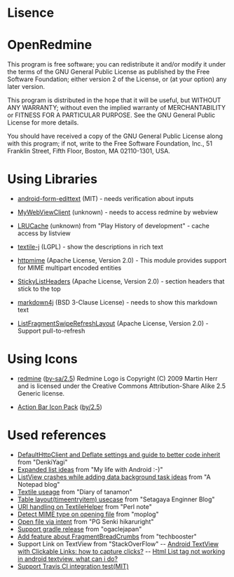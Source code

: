 Lisence
===========


OpenRedmine
===========
This program is free software; you can redistribute it and/or
modify it under the terms of the GNU General Public License
as published by the Free Software Foundation; either version 2
of the License, or (at your option) any later version.

This program is distributed in the hope that it will be useful,
but WITHOUT ANY WARRANTY; without even the implied warranty of
MERCHANTABILITY or FITNESS FOR A PARTICULAR PURPOSE.  See the
GNU General Public License for more details.

You should have received a copy of the GNU General Public License
along with this program; if not, write to the Free Software
Foundation, Inc., 51 Franklin Street, Fifth Floor, Boston, MA  02110-1301, USA.


Using Libraries
==========
- [android-form-edittext](https://github.com/vekexasia/android-form-edittext) (MIT) - needs verification about inputs

- [MyWebViewClient](https://github.com/potaka001/WebViewBasicAuthTest/blob/master/src/com/webviewbasicauthtest/MyWebViewClient.java) (unknown) - needs to access redmine by webview

- [LRUCache](http://ttimez.blogspot.jp/2011/07/java.html) (unknown) from "Play History of development" - cache access by listview

- [textile-j](http://java.net/projects/textile-j/sources/svn/show/trunk/www/builds/net.java.textilej/latest) (LGPL) - show the descriptions in rich text

- [httpmime](http://hc.apache.org/httpcomponents-client-ga/httpmime/) (Apache License, Version 2.0) - This module provides support for MIME multipart encoded entities

- [StickyListHeaders](https://github.com/emilsjolander/StickyListHeaders) (Apache License, Version 2.0) - section headers that stick to the top

- [markdown4j](http://code.google.com/p/markdown4j/) (BSD 3-Clause License) - needs to show this markdown text

- [ListFragmentSwipeRefreshLayout](https://developer.android.com/intl/ja/samples/SwipeRefreshListFragment/src/com.example.android.swiperefreshlistfragment/SwipeRefreshListFragment.html) (Apache License, Version 2.0) - Support pull-to-refresh

Using Icons
==========
- [redmine](http://www.redmine.org/projects/redmine/wiki/Logo) ([by-sa/2.5](http://creativecommons.org/licenses/by-sa/2.5/))
 Redmine Logo is Copyright (C) 2009 Martin Herr and is licensed under the Creative Commons Attribution-Share Alike 2.5 Generic license.

- [Action Bar Icon Pack](http://developer.android.com/design/downloads/) ([by/2.5](http://creativecommons.org/licenses/by/2.5/))

Used references
==========
- [DefaultHttpClient and Deflate settings and guide to better code inherit](http://terurou.hateblo.jp/entry/20110702/1309541200) from "DenkiYagi"
- [Expanded list ideas](http://mylifewithandroid.blogspot.jp/2010/12/expandable-list-and-checkboxes.html) from "My life with Android :-)"
- [ListView crashes while adding data background task ideas](http://www.mumei-himazin.info/blog/?p=96) from "A Notepad blog"
- [Textile useage](http://d.hatena.ne.jp/tanamon/20090723/1248322655) from "Diary of tanamon"
- [Table layout(timeentryitem) usecase](http://suka4.blogspot.jp/2011/03/android-tablelayout.html) from "Setagaya Enginner Blog"
- [URI handling on TextileHelper](http://www.din.or.jp/~ohzaki/perl.htm#URI) from "Perl note"
- [Detect MIME type on opening file](http://ac-mopp.blogspot.jp/2011/12/android-mime-type.html) from "moplog"
- [Open file via intent](http://d.hatena.ne.jp/hikaruright/20120119/1326965685) from "PG Senki hikaruright"
- [Support gradle release](http://ogaclejapan.com/android/2013/07/07/new-build-system-part2-for-gradle/) from "ogaclejapan"
- [Add feature about FragmentBreadCrumbs](http://techbooster.org/android/application/15499/) from "techbooster"
- Support Link on TextView from "StackOverFlow"
-- [Android TextView with Clickable Links: how to capture clicks?](http://stackoverflow.com/questions/12418279/android-textview-with-clickable-links-how-to-capture-clicks)
-- [Html List tag not working in android textview. what can i do?](http://stackoverflow.com/questions/3150400/html-list-tag-not-working-in-android-textview-what-can-i-do)
- [Support Travis CI integration test(MIT)](https://github.com/pestrada/android-tdd-playground/blob/master/.travis.yml)


